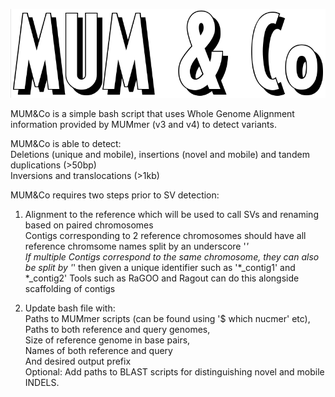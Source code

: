 ![alt text](https://github.com/SAMtoBAM/MUMandCo/blob/master/MUM%26Co.png)

MUM&Co is a simple bash script that uses Whole Genome Alignment information provided by MUMmer (v3 and v4) to detect variants. <br/>

MUM&Co is able to detect: <br/>
Deletions (unique and mobile), insertions (novel and mobile) and tandem duplications (>50bp) <br/>
Inversions and translocations (>1kb)

MUM&Co requires two steps prior to SV detection:

1. Alignment to the reference which will be used to call SVs and renaming based on paired chromosomes <br/>
Contigs corresponding to 2 reference chromosomes should have all reference chromsome names split by an underscore '_' <br/> 
If multiple Contigs correspond to the same chromosome, they can also be split by '_' then given a unique identifier such as '*_contig1' and *_contig2'
Tools such as RaGOO and Ragout can do this alongside scaffolding of contigs

2. Update bash file with: <br/> 
Paths to MUMmer scripts (can be found using '$ which  nucmer' etc), <br/>
Paths to both reference and query genomes, <br/>
Size of reference genome in base pairs, <br/>
Names of both reference and query <br/>
And desired output prefix <br/>
Optional: Add paths to BLAST scripts for distinguishing novel and mobile INDELS.
